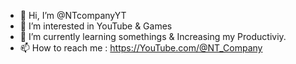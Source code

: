 - 👋 Hi, I’m @NTcompanyYT
- 👀 I’m interested in YouTube & Games
- 🌱 I’m currently learning somethings & Increasing my Productiviy.
- 📫 How to reach me : https://YouTube.com/@NT_Company

<!---
NTcompanyYT/NTcompanyYT is a ✨ special ✨ repository because its `README.md` (this file) appears on your GitHub profile.
You can click the Preview link to take a look at your changes.
--->
